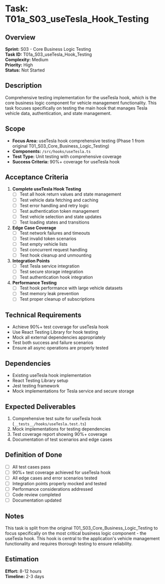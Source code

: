 # Task: T01a_S03_useTesla_Hook_Testing

## Overview
**Sprint:** S03 - Core Business Logic Testing  
**Task ID:** T01a_S03_useTesla_Hook_Testing  
**Complexity:** Medium  
**Priority:** High  
**Status:** Not Started  

## Description
Comprehensive testing implementation for the useTesla hook, which is the core business logic component for vehicle management functionality. This task focuses specifically on testing the main hook that manages Tesla vehicle data, authentication, and state management.

## Scope
- **Focus Area:** useTesla hook comprehensive testing (Phase 1 from original T01_S03_Core_Business_Logic_Testing)
- **Components:** `/src/hooks/useTesla.ts`
- **Test Type:** Unit testing with comprehensive coverage
- **Success Criteria:** 90%+ coverage for useTesla hook

## Acceptance Criteria
1. **Complete useTesla Hook Testing**
   - [ ] Test all hook return values and state management
   - [ ] Test vehicle data fetching and caching
   - [ ] Test error handling and retry logic
   - [ ] Test authentication token management
   - [ ] Test vehicle selection and state updates
   - [ ] Test loading states and transitions

2. **Edge Case Coverage**
   - [ ] Test network failures and timeouts
   - [ ] Test invalid token scenarios
   - [ ] Test empty vehicle lists
   - [ ] Test concurrent request handling
   - [ ] Test hook cleanup and unmounting

3. **Integration Points**
   - [ ] Test Tesla service integration
   - [ ] Test secure storage integration
   - [ ] Test authentication hook integration

4. **Performance Testing**
   - [ ] Test hook performance with large vehicle datasets
   - [ ] Test memory leak prevention
   - [ ] Test proper cleanup of subscriptions

## Technical Requirements
- Achieve 90%+ test coverage for useTesla hook
- Use React Testing Library for hook testing
- Mock all external dependencies appropriately
- Test both success and failure scenarios
- Ensure all async operations are properly tested

## Dependencies
- Existing useTesla hook implementation
- React Testing Library setup
- Jest testing framework
- Mock implementations for Tesla service and secure storage

## Expected Deliverables
1. Comprehensive test suite for useTesla hook (`__tests__/hooks/useTesla.test.ts`)
2. Mock implementations for testing dependencies
3. Test coverage report showing 90%+ coverage
4. Documentation of test scenarios and edge cases

## Definition of Done
- [ ] All test cases pass
- [ ] 90%+ test coverage achieved for useTesla hook
- [ ] All edge cases and error scenarios tested
- [ ] Integration points properly mocked and tested
- [ ] Performance considerations addressed
- [ ] Code review completed
- [ ] Documentation updated

## Notes
This task is split from the original T01_S03_Core_Business_Logic_Testing to focus specifically on the most critical business logic component - the useTesla hook. This hook is central to the application's vehicle management functionality and requires thorough testing to ensure reliability.

## Estimation
**Effort:** 8-12 hours  
**Timeline:** 2-3 days